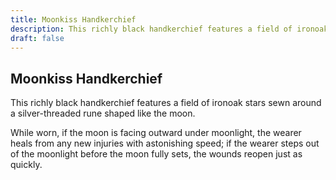 ```yaml
---
title: Moonkiss Handkerchief
description: This richly black handkerchief features a field of ironoak stars sewn around a silver-threaded rune shaped like the moon....
draft: false
---
```


## Moonkiss Handkerchief

This richly black handkerchief features a field of ironoak stars sewn around a silver-threaded rune shaped like the moon.

While worn, if the moon is facing outward under moonlight, the wearer heals from any new injuries with astonishing speed; if the wearer steps out of the moonlight before the moon fully sets, the wounds reopen just as quickly.
